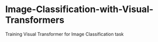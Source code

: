 # Image-Classification-with-Visual-Transformers
Training Visual Transformer for Image Classification task
